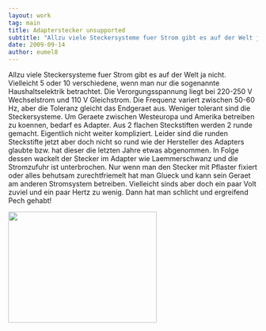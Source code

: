 ```yaml
---
layout: work
tag: main
title: Adapterstecker unsupported
subtitle: "Allzu viele Steckersysteme fuer Strom gibt es auf der Welt ja nicht. Vielleicht 5 oder 10 verschiedene, wenn man nur die sogenannte Haushaltselektrik betrachtet. Die Verorgungsspannung liegt bei 220-250 V Wechselstrom und 110 V Gleichstrom. Die Frequenz&hellip;"
date: 2009-09-14
author: eumel8
---
```


Allzu viele Steckersysteme fuer Strom gibt es auf der Welt ja nicht. Vielleicht 5 oder 10 verschiedene, wenn man nur die sogenannte Haushaltselektrik betrachtet. Die Verorgungsspannung liegt bei 220-250 V Wechselstrom und 110 V Gleichstrom. Die Frequenz variert zwischen 50-60 Hz, aber die Toleranz gleicht das Endgeraet aus. 
Weniger tolerant sind die Steckersysteme. Um Geraete zwischen Westeuropa und Amerika betreiben zu koennen, bedarf es Adapter. Aus 2 flachen Steckstiften werden 2 runde gemacht.
Eigentlich nicht weiter kompliziert. Leider sind die runden Steckstifte jetzt aber doch nicht so rund wie der Hersteller des Adapters glaubte bzw. hat dieser die letzten Jahre etwas abgenommen. In Folge dessen wackelt der Stecker im Adapter wie Laemmerschwanz und die Stromzufuhr ist unterbrochen. Nur wenn man den Stecker mit Pflaster fixiert oder alles behutsam zurechtfriemelt hat man Glueck und kann sein Geraet am anderen Stromsystem betreiben. Vielleicht sinds aber doch ein paar Volt zuviel und ein paar Hertz zu wenig. Dann hat man schlicht und ergreifend Pech gehabt!

<div class="image_block"><img src="http://blog.eumelnet.de/blogs/media/blogs/blog/ADAPTER.jpg" alt="" title="" width="300" height="225" /></div>
